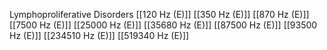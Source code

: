 Lymphoproliferative Disorders
[[120 Hz (E)]]
[[350 Hz (E)]]
[[870 Hz (E)]]
[[7500 Hz (E)]]
[[25000 Hz (E)]]
[[35680 Hz (E)]]
[[87500 Hz (E)]]
[[93500 Hz (E)]]
[[234510 Hz (E)]]
[[519340 Hz (E)]]